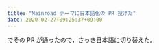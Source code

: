 ```yaml
---
title: "Mainroad テーマに日本語化の PR 投げた"
date: 2020-02-27T09:25:37+09:00
---
```


でその PR が通ったので，さっき日本語に切り替えた。
